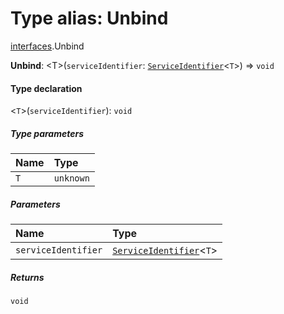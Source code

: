 # Type alias: Unbind

[interfaces](/auto-docs/free-layout-editor/modules/interfaces.md).Unbind

**Unbind**: \<T>(`serviceIdentifier`: [`ServiceIdentifier`](/auto-docs/free-layout-editor/types/interfaces.ServiceIdentifier.md)<`T`>) => `void`

#### Type declaration

<`T`>(`serviceIdentifier`): `void`

##### Type parameters

| Name | Type |
| :------ | :------ |
| `T` | `unknown` |

##### Parameters

| Name | Type |
| :------ | :------ |
| `serviceIdentifier` | [`ServiceIdentifier`](/auto-docs/free-layout-editor/types/interfaces.ServiceIdentifier.md)<`T`> |

##### Returns

`void`
